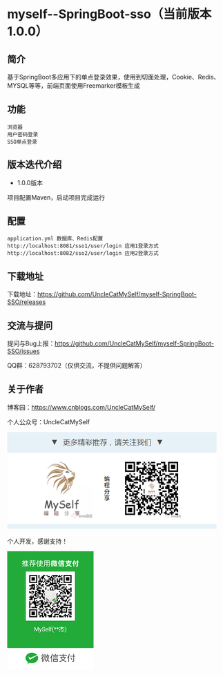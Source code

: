 # myself--SpringBoot-sso（当前版本1.0.0）

## 简介
基于SpringBoot多应用下的单点登录效果，使用到切面处理，Cookie、Redis、MYSQL等等，前端页面使用Freemarker模板生成


## 功能

    浏览器
    用户密码登录
    SSO单点登录

## 版本迭代介绍

* 1.0.0版本

项目配置Maven，启动项目完成运行

## 配置

    application.yml 数据库、Redis配置
    http://localhost:8081/sso1/user/login 应用1登录方式
    http://localhost:8082/sso2/user/login 应用2登录方式


## 下载地址

下载地址：https://github.com/UncleCatMySelf/myself-SpringBoot-SSO/releases

## 交流与提问

提问与Bug上报：https://github.com/UncleCatMySelf/myself-SpringBoot-SSO/issues

QQ群：628793702（仅供交流，不提供问题解答）

## 关于作者

博客园：https://www.cnblogs.com/UncleCatMySelf/

个人公众号：UncleCatMySelf

![Image text](https://raw.githubusercontent.com/UncleCatMySelf/img-myself/master/img/%E5%85%AC%E4%BC%97%E5%8F%B7.png)

个人开发，感谢支持！

![Image text](https://raw.githubusercontent.com/UncleCatMySelf/img-myself/master/img/%E4%BB%98%E6%AC%BE.png)
